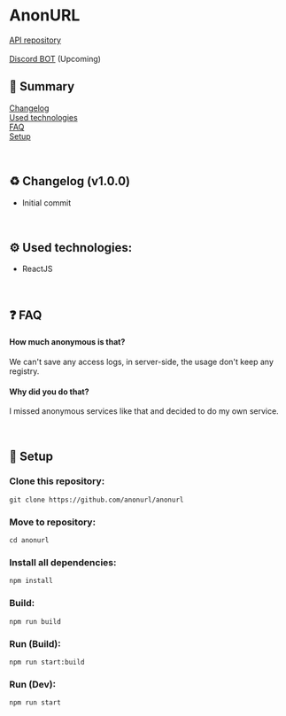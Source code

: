 # AnonURL

[API repository](https://github.com/anonurl/anonurl-api)<br>  
[Discord BOT]() (Upcoming)

## 📖 Summary
[Changelog](https://github.com/anonurl/anonurl#changelog)<br>
[Used technologies](https://github.com/anonurl/anonurl#usedtech)<br>
[FAQ](https://github.com/anonurl/anonurl#faq)<br>
[Setup](https://github.com/anonurl/anonurl#setup)<br>

<br><a name="changelog"></a>
## ♻️ Changelog (v1.0.0)
- Initial commit

<br><a name="usedtech"></a>
## ⚙️ Used technologies:
- ReactJS

<br><a name="faq"></a>
## ❓ FAQ
#### How much anonymous is that?
We can't save any access logs, in server-side, the usage don't keep any registry.

#### Why did you do that?
I missed anonymous services like that and decided to do my own service.

<br><a name="setup"></a>
## 🔧 Setup
### Clone this repository:
`git clone https://github.com/anonurl/anonurl`

### Move to repository:
`cd anonurl`

### Install all dependencies:
`npm install`

### Build:
`npm run build`

### Run (Build):
`npm run start:build`

### Run (Dev):
`npm run start`
